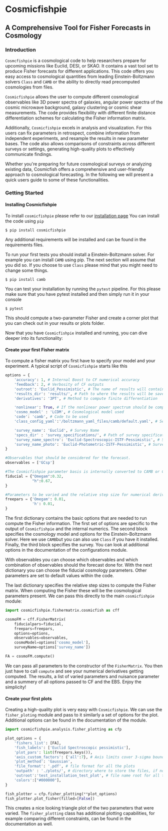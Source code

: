 # Cosmicfishpie

## A Comprehensive Tool for Fisher Forecasts in Cosmology

### Introduction

`Cosmcfishpie` is a cosmological code to help researchers prepare for upcoming missions like Euclid, DESI, or SKAO. It contains a vast tool set to  produce Fisher forecasts for different applications. This code offers you easy access to cosmological quantities from leading Einstein-Boltzmann solvers `Class` and `CAMB` or the ability to directly read precomputed cosmologies from files.

`Cosmicfishpie` allows the user to compute different cosmological observables like 3D power spectra of galaxies, angular power spectra of the cosmic microwave background, galaxy clustering or cosmic shear measurements. The code provides flexibility with different finite distance differentiation schemes for calculating the Fisher information matrix.

Additionally, `Cosmicfishpie` excels in analysis and visualization. For this users can fix parameters in retrospect, combine information from independent experiments, and resample the results in new parameter bases. The code also allows comparisons of constraints across different surveys or settings, generating high-quality plots to effectively communicate findings.

Whether you're preparing for future cosmological surveys or analyzing existing data, Cosmicfish offers a comprehensive and user-friendly approach to cosmological forecasting. In the following we will present a quick users guide to some of these functionalities.

### Getting Started

#### Installing Cosmicfishpie
To install `cosmicfishpie` please refer to our [installation page](https://cosmicfishpie.readthedocs.io/en/latest/installation.html)
You can install the code using `pip`

~~~shell
$ pip install cosmicfishpie
~~~

Any additional requirements will be installed and can be found in the requirements files.

To run your first tests you should install a Einstein-Boltzmann solver. For example you can install `CAMB` using pip. The next section will assume that you did so. If you choose to use `Class` please mind that you might need to change some things.
~~~shell
$ pip install camb
~~~

You can test your installation by running the `pytest` pipeline. For this please make sure that you have pytest installed and then simply run it in your console

~~~shell
$ pytest
~~~

This should compute a two-parameter Fisher and create a corner plot that you can check out in your results or plots folder.

Now that you have `Cosmicfishpie` installed and running, you can dive deeper into its functionality:

#### Create your first Fisher matrix

To compute a fisher matrix you first have to specify your model and your experiment. A typical script of `Cosmicfishpie` starts like this

~~~python
options = {
    'accuracy': 1, # Internal Boost to CF numerical accuracy
    'feedback': 2, # Verbosity of CF outputs
    'outroot': 'Euclid_Pessimistic', # The name of results will contain this String
    'results_dir': 'results/', # Path to where the results will be saved
    'derivatives': '3PT', # Method to compute finite differentiation

    'nonlinear': True, # If the nonlinear power spectrum should be computed
    'cosmo_model' : 'LCDM', # Cosmological model used
    'code': 'camb', # Code to be used
    'class_config_yaml':'/boltzmann_yaml_files/camb/default.yaml', # Settings for the Einstein Boltzmann solver

    'survey_name': 'Euclid', # Survey Name
    'specs_dir' : 'survey_specifications/', # Path of survey specification
    'survey_name_spectro': 'Euclid-Spectroscopic-ISTF-Pessimistic', # Survey specification for the Euclid spectroscopic observables
    'survey_name_photo': 'Euclid-Photometric-ISTF-Pessimistic', # Survey specification for the Euclid photometric observables
}

#Observables that should be considered for the forecast.
observables = ['GCsp']

#The Cosmicfishpie parameter basis is internally converted to CAMB or CLASS basis
fiducial = {"Omegam":0.32,
            "h":0.67,
}

#Parameters to be varied and the relative step size for numerical derivatives
freepars = {'Omegam': 0.01,
            'h': 0.01,
}

~~~

The first dictionary contains the basic options that are needed to run compute the Fisher information. The first set of options are specific to the output of `Cosmicfishpie` and the internal numerics. The second block specifies the cosmology model and options for the Einstein-Boltzmann solver. Here we use `CAMB`but you can also use `Class` if you have it installed. Finally, the third block specifies the survey. You can look at additional options in the documentation of the configurations module.

With observables you can choose which observables and which combination of observables should the forecast done for.
With the next dictionary you can choose the fiducial cosmology parameters. Other parameters are set to default values within the code.

The last dictionary specifies the relative step sizes to compute the Fisher matrix. When computing the Fisher these will be the cosmological parameters present.
We can pass this directly to the main `cosmicfishpie` module:

~~~python
import cosmicfishpie.fishermatrix.cosmicfish as cff

cosmoFM = cff.FisherMatrix(
    fiducialpars=fiducial,
    freepars=freepars,
    options=options,
    observables=observables,
    cosmoModel=options['cosmo_model'],
    surveyName=options['survey_name'])

FA = cosmoFM.compute()
~~~

We can pass all parameters to the constructor of the `FisherMatrix`. You then just have to call `compute` and see your numerical derivatives getting computed. The results, a list of varied parameters and nuisance parameter and a summery of all options passed to CF and the EBS. Enjoy the simplicity!

#### Create your first plots

Creating a high-quality plot is very easy with `Cosmicfishpie`. We can use the `fisher_ploting` module and pass to it similarly a set of options for the plot. Additional options can be found in the documentation of the module.

~~~python
import cosmicfishpie.analysis.fisher_plotting as cfp

plot_options = {
    'fishers_list': [FA],
    'fish_labels': ['Euclid Spectroscopic pessimistic'],
    'plot_pars': list(freepars.keys()),
    'axis_custom_factors': {'all':7}, # Axis limits cover 3-sigma bounds of first Fisher matrix
    'plot_method': 'Gaussian',
    'file_format': '.pdf', # file format for all the plots
    'outpath' : './plots/', # directory where to store the files, if non-existent, it will be created
    'outroot':'test_installation_test_plot', # file name root for all the plots, extra names can be added individually
    'colors':["#000000"],
}

fish_plotter = cfp.fisher_plotting(**plot_options)
fish_plotter.plot_fisher(filled=[False])
~~~

This creates a nice looking triangle plot of the two parameters that were varied. The `fisher_plotting` class has additional plotting capabilities, for example comparing different constraints, can be found in the documentation as well.